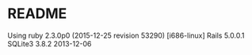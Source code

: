 # README

Using
ruby 2.3.0p0 (2015-12-25 revision 53290) [i686-linux]
Rails 5.0.0.1
SQLite3 3.8.2 2013-12-06
